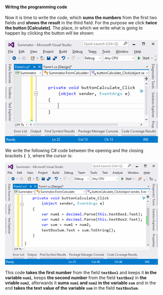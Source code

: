 #### Writng the programming code

Now it is time to write the code, which **sums the numbers** from the first two fields and **shows the result** in the third field. For the purpose we click **twice the button [Calculate]**. The place, in which we write what is going to happen by clicking the button will be shown:

![](/assets/chapter-1-images/07.Numbers-sum-08.png)

We write the following C# code between the opening and the closing brackets **`{ }`**, where the cursor is:

![](/assets/chapter-1-images/07.Numbers-sum-09.png)

This code **takes the first number** from the field **`textBox1`** and keeps it **in the variable `num1`**, keeps **the second number** from the field **`textBox2`** in **the vriable `num2`**, afterwards it **sums `num1` and `num2` in the variable `sum`** and in the end **takes the text value of the variable `sum`** in the field **`textBoxSum`**.